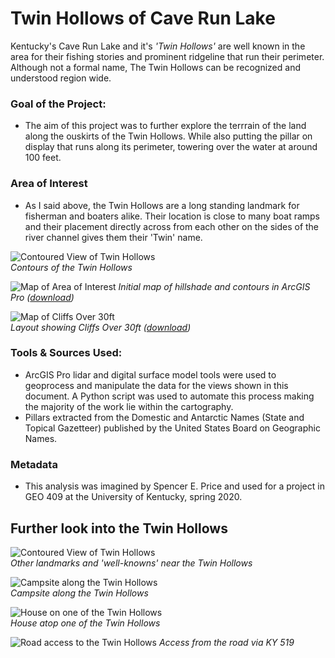 # Twin Hollows of Cave Run Lake

Kentucky's Cave Run Lake and it's *'Twin Hollows'* are well known in the area for their fishing stories and prominent ridgeline that run their perimeter. Although not a formal name, The Twin Hollows can be recognized and understood region wide. 

### Goal of the Project: 

* The aim of this project was to further explore the terrrain of the land along the ouskirts of the Twin Hollows. While also putting the pillar on display that runs along its perimeter, towering over the water at around 100 feet. 

### Area of Interest

* As I said above, the Twin Hollows are a long standing landmark for fisherman and boaters alike. Their location is close to many boat ramps and their placement directly across from each other on the sides of the river channel gives them their 'Twin' name.

![Contoured View of Twin Hollows](twinhollowsabove.JPG)     
*Contours of the Twin Hollows*

![Map of Area of Interest](AOI.jpg)
*Initial map of hillshade and contours in ArcGIS Pro ([download](AOI.pdf))*

![Map of Cliffs Over 30ft](Lab7.jpg)     
*Layout showing Cliffs Over 30ft ([download](Lab7Map.pdf))*

### Tools & Sources Used:

* ArcGIS Pro lidar and digital surface model tools were used to geoprocess and manipulate the data for the views shown in this document. A Python script was used to automate this process making the majority of the work lie within the cartography. 
* Pillars extracted from the Domestic and Antarctic Names (State and Topical Gazetteer) published by the United States Board on Geographic Names. 

### Metadata

* This analysis was imagined by Spencer E. Price and used for a project in GEO 409 at the University of Kentucky, spring 2020. 

## Further look into the Twin Hollows

![Contoured View of Twin Hollows](twinsbranches.JPG)     
*Other landmarks and 'well-knowns' near the Twin Hollows*

![Campsite along the Twin Hollows](campsite.jpg)     
*Campsite along the Twin Hollows*

![House on one of the Twin Hollows](houseonpillar.jpg)     
*House atop one of the Twin Hollows*

![Road access to the Twin Hollows](twinsroadaccess.JPG)
*Access from the road via KY 519*